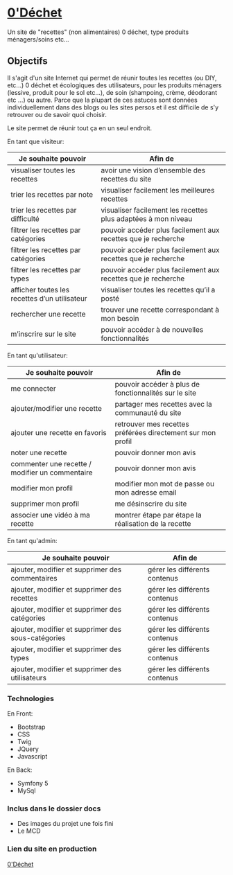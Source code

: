 # [0'Déchet](https://0dechet.ddns.net/recette/)

Un site de "recettes" (non alimentaires) 0 déchet, type produits ménagers/soins etc...

## Objectifs

Il s'agit d'un site Internet qui permet de réunir toutes les recettes (ou DIY, etc...) 0 déchet et écologiques des utilisateurs, pour les produits ménagers (lessive, produit pour le sol etc...), de soin (shampoing, crème, déodorant etc ...) ou autre.
Parce que la plupart de ces astuces sont données individuellement dans des blogs ou les sites persos et il est difficile de s'y retrouver ou de savoir quoi choisir.

Le site permet de réunir tout ça en un seul endroit.

En tant que visiteur:

| Je souhaite pouvoir | Afin de|
|--|--|
| visualiser toutes les recettes |avoir une vision d’ensemble des recettes du site |
| trier les recettes par note | visualiser facilement les meilleures recettes |
| trier les recettes par difficulté| visualiser facilement les recettes plus adaptées à mon niveau |
| filtrer les recettes par catégories | pouvoir accéder plus facilement aux recettes que je recherche |
| filtrer les recettes par catégories | pouvoir accéder plus facilement aux recettes que je recherche |
| filtrer les recettes par types | pouvoir accéder plus facilement aux recettes que je recherche |
| afficher toutes les recettes d’un utilisateur | visualiser toutes les recettes qu’il a posté |
| rechercher une recette | trouver une recette correspondant à mon besoin |
| m’inscrire sur le site | pouvoir accéder à de nouvelles fonctionnalités |

En tant qu'utilisateur:

| Je souhaite pouvoir | Afin de|
|--|--|
| me connecter |pouvoir accéder à plus de fonctionnalités sur le site |
| ajouter/modifier une recette |partager mes recettes avec la communauté du site|
| ajouter une recette en favoris |retrouver mes recettes préférées directement sur mon profil |
| noter une recette |pouvoir donner mon avis |
| commenter une recette / modifier un commentaire |pouvoir donner mon avis |
| modifier mon profil |modifier mon mot de passe ou mon adresse email |
| supprimer mon profil |me désinscrire du site |
| associer une vidéo à ma recette |montrer étape par étape la réalisation de la recette |

En tant qu'admin:

| Je souhaite pouvoir | Afin de|
|--|--|
| ajouter, modifier et supprimer des commentaires |gérer les différents contenus |
| ajouter, modifier et supprimer des recettes |gérer les différents contenus|
| ajouter, modifier et supprimer des catégories |gérer les différents contenus |
| ajouter, modifier et supprimer des sous-catégories |gérer les différents contenus |
| ajouter, modifier et supprimer des types |gérer les différents contenus |
| ajouter, modifier et supprimer des utilisateurs |gérer les différents contenus|

### Technologies

En Front:

- Bootstrap
- CSS
- Twig
- JQuery
- Javascript

En Back:

- Symfony 5
- MySql

### Inclus dans le dossier docs

- Des images du projet une fois fini
- Le MCD

### Lien du site en production

[0'Déchet](https://0dechet.ddns.net/recette/)

